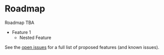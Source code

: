 # Roadmap

Roadmap TBA

* Feature 1
  * Nested Feature

See the [open issues](https://github.com/hashgraph/guardian/issues) for a full list of proposed features (and known issues).
